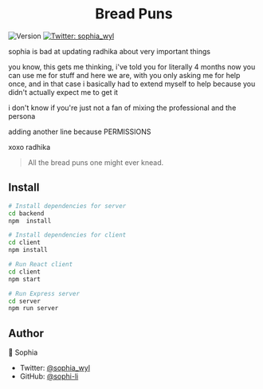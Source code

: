 <h1 align="center">Bread Puns </h1>
<p>
  <img alt="Version" src="https://img.shields.io/badge/version-1.0.0-blue.svg?cacheSeconds=2592000" />
  <a href="https://twitter.com/sophia_wyl">
    <img alt="Twitter: sophia_wyl" src="https://img.shields.io/twitter/follow/sophia_wyl.svg?style=social" target="_blank" />
  </a>
</p>

sophia is bad at updating radhika about very important things

you know, this gets me thinking, i've told you for literally 4 months now you can use me for stuff and here we are, with you only asking me for help once, and in that case i basically had to extend myself to help because you didn't actually expect me to get it

i don't know if you're just not a fan of mixing the professional and the persona

adding another line because PERMISSIONS

xoxo radhika

> All the bread puns one might ever knead.

## Install

```sh
# Install dependencies for server
cd backend
npm  install

# Install dependencies for client
cd client
npm install

# Run React client
cd client
npm start

# Run Express server
cd server
npm run server
```

## Author

👤 Sophia

- Twitter: [@sophia_wyl](https://twitter.com/sophia_wyl)
- GitHub: [@sophi-li](https://github.com/sophi-li)
